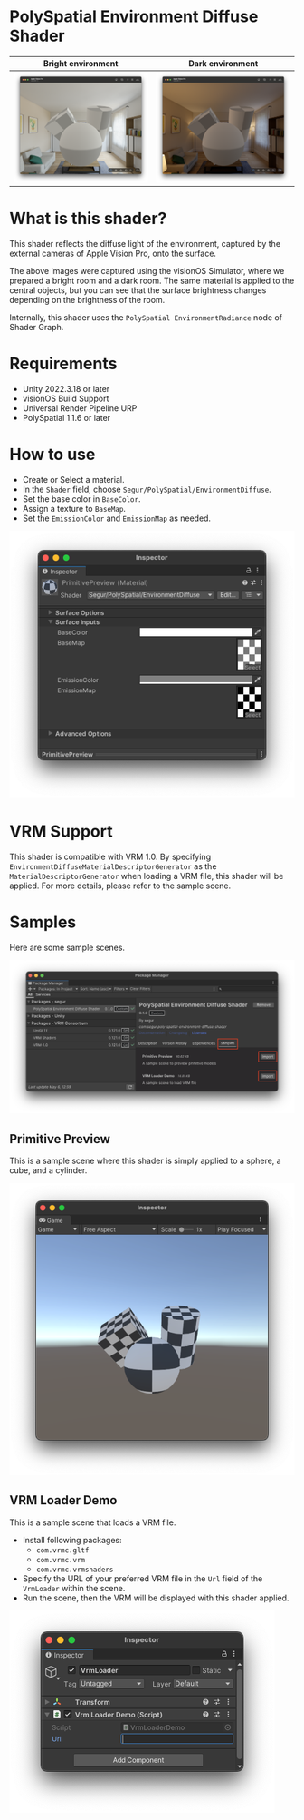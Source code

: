 # PolySpatial Environment Diffuse Shader

| Bright environment | Dark environment |
|---|---|
| ![bright room image](./Documentation/bright_room.png) | ![dark room image](./Documentation/dark_room.png) |

# What is this shader?

This shader reflects the diffuse light of the environment, captured by the external cameras of Apple Vision Pro, onto the surface.

The above images were captured using the visionOS Simulator, where we prepared a bright room and a dark room. The same material is applied to the central objects, but you can see that the surface brightness changes depending on the brightness of the room.

Internally, this shader uses the `PolySpatial EnvironmentRadiance` node of Shader Graph.


# Requirements

- Unity 2022.3.18 or later
- visionOS Build Support
- Universal Render Pipeline URP
- PolySpatial 1.1.6 or later


# How to use

- Create or Select a material.
- In the `Shader` field, choose `Segur/PolySpatial/EnvironmentDiffuse`.
- Set the base color in `BaseColor`.
- Assign a texture to `BaseMap`.
- Set the `EmissionColor` and `EmissionMap` as needed.

![material inspector](./Documentation/material_inspector.png)


# VRM Support

This shader is compatible with VRM 1.0. By specifying `EnvironmentDiffuseMaterialDescriptorGenerator` as the `MaterialDescriptorGenerator` when loading a VRM file, this shader will be applied. For more details, please refer to the sample scene.


# Samples

Here are some sample scenes.

![package manager samples](./Documentation/package_manager_samples.png)

## Primitive Preview

This is a sample scene where this shader is simply applied to a sphere, a cube, and a cylinder.

![primitive preview](./Documentation/primitive_preview.png)

## VRM Loader Demo

This is a sample scene that loads a VRM file.

- Install following packages:
  - `com.vrmc.gltf`
  - `com.vrmc.vrm`
  - `com.vrmc.vrmshaders`
- Specify the URL of your preferred VRM file in the `Url` field of the `VrmLoader` within the scene.
- Run the scene, then the VRM will be displayed with this shader applied.

![vrm loader demo](./Documentation/vrm_loader_demo.png)
